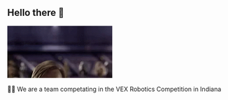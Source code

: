 ## Hello there 👋

![hello there](./helloThere.gif)

🙋‍♀️ We are a team competating in the VEX Robotics Competition in Indiana
